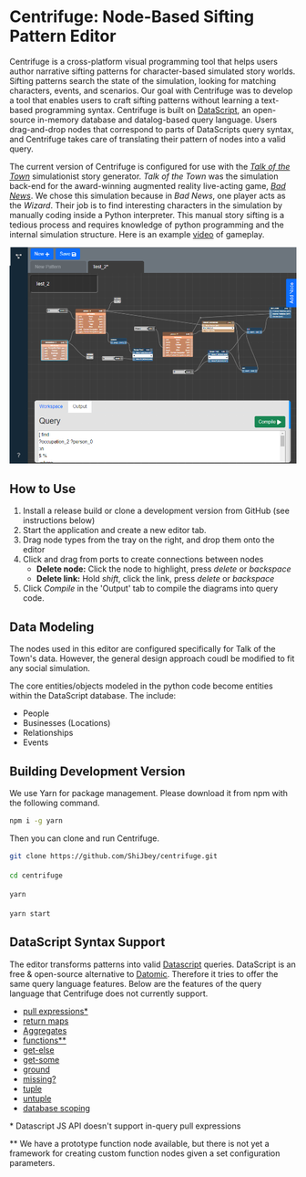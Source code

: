 # Centrifuge: Node-Based Sifting Pattern Editor

Centrifuge is a cross-platform visual programming tool that helps users author narrative sifting patterns for character-based simulated story worlds. Sifting patterns search the state of the simulation, looking for matching characters, events, and scenarios. Our goal with Centrifuge was to develop a tool that enables users to craft sifting patterns without learning a text-based programming syntax. Centrifuge is built on [DataScript](https://github.com/tonsky/datascript), an open-source in-memory database and datalog-based query language. Users drag-and-drop nodes that correspond to parts of DataScripts query syntax, and Centrifuge takes care of translating their pattern of nodes into a valid query.

The current version of Centrifuge is configured for use with the [_Talk of the Town_](https://github.com/james-owen-ryan/talktown) simulationist story generator. _Talk of the Town_ was the simulation back-end for the award-winning augmented reality live-acting game, [_Bad News_](https://users.soe.ucsc.edu/~jor/publications/samuelBadNews.pdf).
We chose this simulation because in _Bad News_, one player acts as the _Wizard_. Their job is to find interesting characters in the simulation by manually coding inside a Python interpreter. This manual story sifting is a tedious process and requires knowledge of python programming and the internal simulation structure. Here is an example [video](https://www.youtube.com/watch?v=NUnp44OkaQo) of gameplay.

![Centrifuge editor screenshot](./docs/resources/editor_screenshot.png 'Centrifuge Editor Screenshot')

## How to Use

1. Install a release build or clone a development version from GitHub (see instructions below)
2. Start the application and create a new editor tab.
3. Drag node types from the tray on the right, and drop them onto the editor
4. Click and drag from ports to create connections between nodes
    - **Delete node:** Click the node to highlight, press _delete_ or _backspace_
    - **Delete link:** Hold _shift_, click the link, press _delete_ or _backspace_
5. Click _Compile_ in the 'Output' tab to compile the diagrams into query code.

## Data Modeling

The nodes used in this editor are configured specifically for Talk of the Town's data. However, the general design approach coudl be modified to fit any social simulation.

The core entities/objects modeled in the python code become entities within the DataScript database. The include:

-   People
-   Businesses (Locations)
-   Relationships
-   Events

## Building Development Version

We use Yarn for package management. Please download it from npm with the following command.

```bash
npm i -g yarn
```

Then you can clone and run Centrifuge.

```bash
git clone https://github.com/ShiJbey/centrifuge.git

cd centrifuge

yarn

yarn start
```

## DataScript Syntax Support

The editor transforms patterns into valid [Datascript](https://github.com/tonsky/datascript) queries. DataScript is an free & open-source alternative to [Datomic](https://www.datomic.com/). Therefore it tries to offer the same query language features. Below are the features of the query language that Centrifuge does not currently support.

-   [pull expressions\*](https://docs.datomic.com/cloud/query/query-data-reference.html#pull-expressions)
-   [return maps](https://docs.datomic.com/cloud/query/query-data-reference.html#return-maps)
-   [Aggregates](https://docs.datomic.com/cloud/query/query-data-reference.html#built-in-aggregates)
-   [functions\*\*](https://docs.datomic.com/cloud/query/query-data-reference.html#functions)
-   [get-else](https://docs.datomic.com/cloud/query/query-data-reference.html#get-else)
-   [get-some](https://docs.datomic.com/cloud/query/query-data-reference.html#get-some)
-   [ground](https://docs.datomic.com/cloud/query/query-data-reference.html#ground)
-   [missing?](https://docs.datomic.com/cloud/query/query-data-reference.html#missing)
-   [tuple](https://docs.datomic.com/cloud/query/query-data-reference.html#tuple)
-   [untuple](https://docs.datomic.com/cloud/query/query-data-reference.html#untuple)
-   [database scoping](https://docs.datomic.com/cloud/query/query-data-reference.html#rule-database-scoping)

\* Datascript JS API doesn't support in-query pull expressions

\*\* We have a prototype function node available, but there is not yet a framework for creating custom function nodes given a set configuration parameters.
